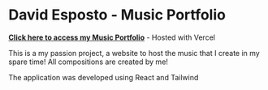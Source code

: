 # **David Esposto - Music Portfolio**

[**Click here to access my Music Portfolio**](https://music-portfolio-mma9ou4um-desposto.vercel.app/)  - Hosted with Vercel

This is a my passion project, a website to host the music that I create in my spare time! All compositions are created by me! 

The application was developed using React and Tailwind

